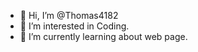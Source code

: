 - 👋 Hi, I’m @Thomas4182
- 👀 I’m interested in Coding. 
- 🌱 I’m currently learning about web page.

<!---
Thomas4182/Thomas4182 is a ✨ special ✨ repository because its `README.md` (this file) appears on your GitHub profile.
You can click the Preview link to take a look at your changes.
--->
